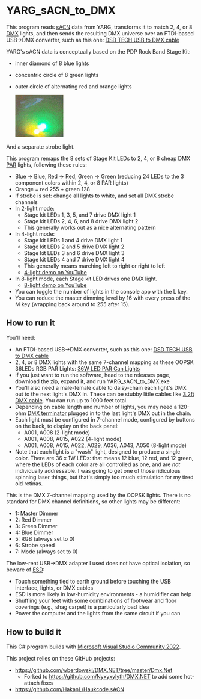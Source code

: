 # YARG_sACN_to_DMX

This program reads [sACN](https://store.chipkin.com/articles/streaming-architecture-for-control-networks-sacn) data from YARG,
transforms it to match 2, 4, or 8 [DMX](https://en.wikipedia.org/wiki/DMX512) lights,
and then sends the resulting DMX universe 
over an FTDI-based USB->DMX converter, such as this one: [DSD TECH USB to DMX cable](https://www.amazon.com/gp/product/B07WV6P5W6)

YARG's sACN data is conceptually based on the PDP Rock Band Stage Kit:
- inner diamond of 8 blue lights
- concentric circle of 8 green lights
- outer circle of alternating red and orange lights

    ![](https://github.com/Nyxyxylyth/YARG_sACN_to_DMX/blob/master/stagekit.gif)

And a separate strobe light.

This program remaps the 8 sets of Stage Kit LEDs to 2, 4, or 8 cheap DMX [PAR](https://hyliteledlighting.com/2020/05/12/br-vs-par-bulbs/) lights, following these rules:
- Blue -> Blue, Red -> Red, Green -> Green (reducing 24 LEDs to the 3 component colors within 2, 4, or 8 PAR lights)
- Orange = red 255 + green 128
- If strobe is set: change all lights to white, and set all DMX strobe channels
- In 2-light mode:
  - Stage kit LEDs 1, 3, 5, and 7 drive DMX light 1
  - Stage kit LEDs 2, 4, 6, and 8 drive DMX light 2
  - This generally works out as a nice alternating pattern
- In 4-light mode:
  - Stage kit LEDs 1 and 4 drive DMX light 1
  - Stage kit LEDs 2 and 5 drive DMX light 2
  - Stage kit LEDs 3 and 6 drive DMX light 3
  - Stage kit LEDs 4 and 7 drive DMX light 4
  - This generally means marching left to right or right to left
  - [4-light demo on YouTube](https://www.youtube.com/watch?v=yCDondbEzHc)
- In 8-light mode, each Stage kit LED drives one DMX light.
  - [8-light demo on YouTube](https://youtu.be/IIHRgSiQf0o)
- You can toggle the number of lights in the console app with the L key.
- You can reduce the master dimming level by 16 with every press of the M key (wrapping back around to 255 after 15).


## How to run it

You'll need:
- An FTDI-based USB->DMX converter, such as this one: [DSD TECH USB to DMX cable](https://www.amazon.com/gp/product/B07WV6P5W6)
- 2, 4, or 8 DMX lights with the same 7-channel mapping as these OOPSK 36LEDs RGB PAR Lights: [36W LED PAR Can Lights](https://www.amazon.com/gp/product/B0CJLD5QXY)
- If you just want to run the software, head to the releases page, download the zip, expand it, and run YARG_sACN_to_DMX.exe
- You'll also need a male-female cable to daisy-chain each light's DMX out to the next light's DMX in.  These can be stubby little cables like [3.2ft DMX cable](https://www.amazon.com/gp/product/B07D4FMQK4).  You can run up to 1000 feet total.
- Depending on cable length and number of lights, you may need a 120-ohm [DMX terminator](https://www.amazon.com/gp/product/B000PO1H94) plugged in to the last light's DMX out in the chain.
- Each light must be configured in 7-channel mode, configured by buttons on the back, to display on the back panel:
  - A001, A008 (2-light mode)
  - A001, A008, A015, A022 (4-light mode)
  - A001, A008, A015, A022, A029, A036, A043, A050 (8-light mode)
- Note that each light is a "wash" light, designed to produce a single color.  There are 36 x 1W LEDs: that means 12 blue, 12 red, and 12 green, where the LEDs of each color are all controlled as one, and are *not* individually addressable. I was going to get one of those ridiculous spinning laser things, but that's simply too much stimulation for my tired old retinas.

This is the DMX 7-channel mapping used by the OOPSK lights.  There is no standard for DMX channel definitions, so other lights may be different:
- 1: Master Dimmer
- 2: Red Dimmer
- 3: Green Dimmer
- 4: Blue Dimmer
- 5: RGB (always set to 0)
- 6: Strobe speed
- 7: Mode (always set to 0)

The low-rent USB->DMX adapter I used does not have optical isolation, so beware of [ESD](https://en.wikipedia.org/wiki/Electrostatic_discharge):
- Touch something tied to earth ground before touching the USB interface, lights, or DMX cables
- ESD is more likely in low-humidity environments - a humidifier can help
- Shuffling your feet with some combinations of footwear and floor coverings (e.g., shag carpet) is a particularly bad idea
- Power the computer and the lights from the same circuit if you can

## How to build it

This C# program builds with [Microsoft Visual Studio Community 2022](https://visualstudio.microsoft.com/downloads/).

This project relies on these GitHub projects:
- https://github.com/wberdowski/DMX.NET/tree/master/Dmx.Net
  - Forked to https://github.com/Nyxyxylyth/DMX.NET to add some hot-attach fixes
- https://github.com/HakanL/Haukcode.sACN

